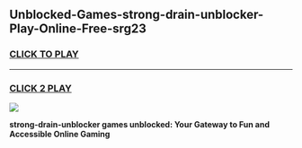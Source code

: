 
## Unblocked-Games-strong-drain-unblocker-Play-Online-Free-srg23
<h3>
<a href="https://premium76.site?title=strong-drain-unblocker&ref=26A">CLICK TO PLAY</a></h3>
<hr>

<h3>
<a href="https://premium76.site?title=strong-drain-unblocker&ref=26A">CLICK 2 PLAY</a>
  
</h3>

<a href="https://premium76.site?title=strong-drain-unblocker&ref=26A"><img src="https://clearcache.store/games.png"></a>


**strong-drain-unblocker games unblocked: Your Gateway to Fun and Accessible Online Gaming**
